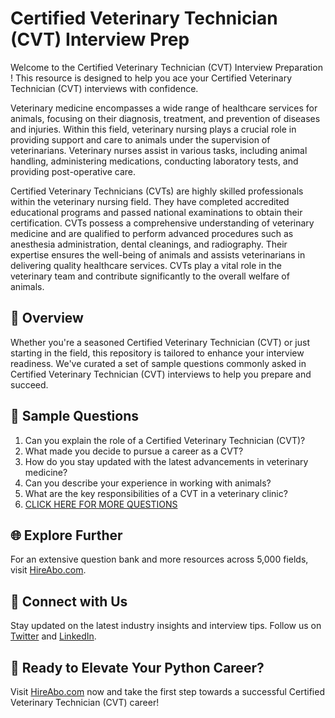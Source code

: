 # Certified Veterinary Technician (CVT) Interview Prep

Welcome to the Certified Veterinary Technician (CVT) Interview Preparation ! This resource is designed to help you ace your Certified Veterinary Technician (CVT) interviews with confidence.

Veterinary medicine encompasses a wide range of healthcare services for animals, focusing on their diagnosis, treatment, and prevention of diseases and injuries. Within this field, veterinary nursing plays a crucial role in providing support and care to animals under the supervision of veterinarians. Veterinary nurses assist in various tasks, including animal handling, administering medications, conducting laboratory tests, and providing post-operative care. 

Certified Veterinary Technicians (CVTs) are highly skilled professionals within the veterinary nursing field. They have completed accredited educational programs and passed national examinations to obtain their certification. CVTs possess a comprehensive understanding of veterinary medicine and are qualified to perform advanced procedures such as anesthesia administration, dental cleanings, and radiography. Their expertise ensures the well-being of animals and assists veterinarians in delivering quality healthcare services. CVTs play a vital role in the veterinary team and contribute significantly to the overall welfare of animals.

## 🚀 Overview

Whether you're a seasoned Certified Veterinary Technician (CVT) or just starting in the field, this repository is tailored to enhance your interview readiness. We've curated a set of sample questions commonly asked in Certified Veterinary Technician (CVT) interviews to help you prepare and succeed.

## 📝 Sample Questions

1. Can you explain the role of a Certified Veterinary Technician (CVT)?
2. What made you decide to pursue a career as a CVT?
3. How do you stay updated with the latest advancements in veterinary medicine?
4. Can you describe your experience in working with animals?
5. What are the key responsibilities of a CVT in a veterinary clinic?
6. [CLICK HERE FOR MORE QUESTIONS](https://hireabo.com/job/24_1_3/Certified%20Veterinary%20Technician%20CVT)

## 🌐 Explore Further

For an extensive question bank and more resources across 5,000 fields, visit [HireAbo.com](https://www.hireabo.com).

## 📱 Connect with Us

Stay updated on the latest industry insights and interview tips. Follow us on [Twitter](https://twitter.com/hireabo) and [LinkedIn](https://www.linkedin.com/in/hire-abo-3609972a8/).

## 🚀 Ready to Elevate Your Python Career?

Visit [HireAbo.com](https://www.hireabo.com) now and take the first step towards a successful Certified Veterinary Technician (CVT) career!